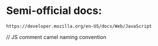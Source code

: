 
# Semi-official docs:
    https://developer.mozilla.org/en-US/docs/Web/JavaScript
// JS comment
camel naming convention